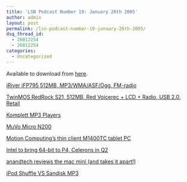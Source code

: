```yaml
---
title: 'LSN Podcast Number 19: January 26th 2005'
author: admin
layout: post
permalink: /lsn-podcast-number-19-january-26th-2005/
dsq_thread_id:
  - 26012254
  - 26012254
categories:
  - Uncategorized
---
```

Available to download from [here][1].

[iRiver iFP795 512MB, MP3/WMA/ASF/Ogg,&nbsp;FM-radio][2]

[TwinMOS RedRock S21, 512MB, Red&nbsp;Voicerec + LCD + Radio, USB 2.0, Retail][3]

[Komplett MP3 Players][4]

[MuVo Micro N200][5]

[Motion Computing&#8217;s thin client M1400TC tablet PC][6]

[Intel to bring 64-bit to P4, Celerons in Q2][7]

<a id=\_34f4887554c29a7\_HomePageDays\_DaysList\\_\_ctl0\_DayItem\_DayList\_\_ctl3_TitleUrl href="/archive/2005/01/26/10892.aspx">anandtech reviews the mac mini (and takes it apart!)</a>

<a id=\_34f4887554c29a7\_HomePageDays\_DaysList\\_\_ctl1\_DayItem\_DayList\_\_ctl0_TitleUrl href="/archive/2005/01/25/10890.aspx">iPod Shuffle VS Sandisk MP3</a>

 [1]: http://libsyn.com/media/lotas/lsnpodcast-20050126-01.mp3
 [2]: http://www.komplett.ie/k/ki.asp?sku=300372&view=detailed
 [3]: http://www.komplett.ie/k/ki.asp?sku=303212&view=detailed
 [4]: http://www.komplett.ie/k/kl.asp?bn=10473
 [5]: http://www.nomadworld.com/products/muvo_Micron200/
 [6]: http://www.engadget.com/entry/1234000093029028/
 [7]: http://www.theregister.co.uk/2005/01/26/intel_roadmap_em64t/